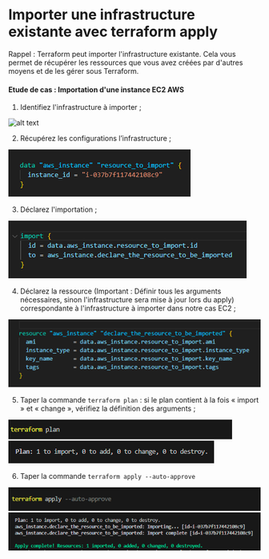 # Importer une infrastructure existante avec terraform apply

Rappel : Terraform peut importer l'infrastructure existante. Cela vous permet de récupérer les ressources que vous avez créées par d'autres moyens et de les gérer sous Terraform.

#### Etude de cas :  Importation d'une instance EC2 AWS

1. Identifiez l'infrastructure à importer ; 

![alt text](<image/1. identification de la ressource à importer dark.png>)

2. Récupérez les configurations l’infrastructure ; 

![alt text](<image/2. recuperation des parametres de l'infra dark.png>)

3. Déclarez l'importation ; 

![alt text](<image/3. declaration de l'importation dark.png>)

4. Déclarez la ressource (Important : Définir tous les arguments nécessaires, sinon l'infrastructure sera mise à jour lors du apply) correspondante à l'infrastructure à importer dans notre cas EC2 ; 

![alt text](<image/4. declaration ressource dark.png>)

5. Taper la commande ```terraform plan``` :  si le plan contient à la fois « import » et « change », vérifiez la définition des arguments ;

![alt text](<image/5. terraform plan dark.png>)
![alt text](<image/5. info plan  dark.png>)

6. Taper la commande ```terraform apply --auto-approve``` 

![alt text](<image/6. terraform apply dark.png>) 
![alt text](<image/6. info apply dark.png>)
